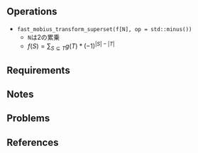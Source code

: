## Operations

- `fast_mobius_transform_superset(f[N], op = std::minus())`
	- `N`は2の累乗
	- $f(S) = \sum_{S\subseteq T} g(T) * (-1)^{\left|S\right|-\left|T\right|}$

## Requirements

## Notes

## Problems

## References
